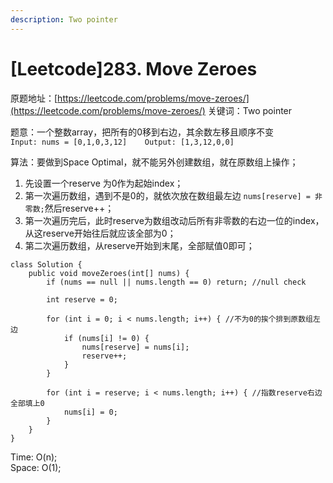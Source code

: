 ```yaml
---
description: Two pointer
---
```


# \[Leetcode\]283. Move Zeroes

原题地址：[https://leetcode.com/problems/move-zeroes/](https://leetcode.com/problems/move-zeroes/) 关键词：Two pointer

题意：一个整数array，把所有的0移到右边，其余数左移且顺序不变  
`Input: nums = [0,1,0,3,12]   
Output: [1,3,12,0,0]`



算法：要做到Space Optimal，就不能另外创建数组，就在原数组上操作；

1. 先设置一个reserve 为0作为起始index；
2. 第一次遍历数组，遇到不是0的，就依次放在数组最左边 `nums[reserve] = 非零数;`然后reserve++；
3. 第一次遍历完后，此时reserve为数组改动后所有非零数的右边一位的index，从这reserve开始往后就应该全部为0；
4. 第二次遍历数组，从reserve开始到末尾，全部赋值0即可；

```text
class Solution {
    public void moveZeroes(int[] nums) {
        if (nums == null || nums.length == 0) return; //null check
        
        int reserve = 0;
        
        for (int i = 0; i < nums.length; i++) { //不为0的挨个排到原数组左边 
            if (nums[i] != 0) {
                nums[reserve] = nums[i];
                reserve++;
            }
        }
        
        for (int i = reserve; i < nums.length; i++) { //指数reserve右边全部填上0
            nums[i] = 0;
        }
    }
}
```

Time: O\(n\);  
Space: O\(1\);

